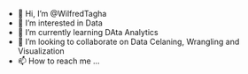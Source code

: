 - 👋 Hi, I’m @WilfredTagha
- 👀 I’m interested in Data
- 🌱 I’m currently learning DAta Analytics 
- 💞️ I’m looking to collaborate on Data Celaning, Wrangling and Visualization
- 📫 How to reach me ...

<!---
WilfredTagha/WilfredTagha is a ✨ special ✨ repository because its `README.md` (this file) appears on your GitHub profile.
You can click the Preview link to take a look at your changes.
--->
